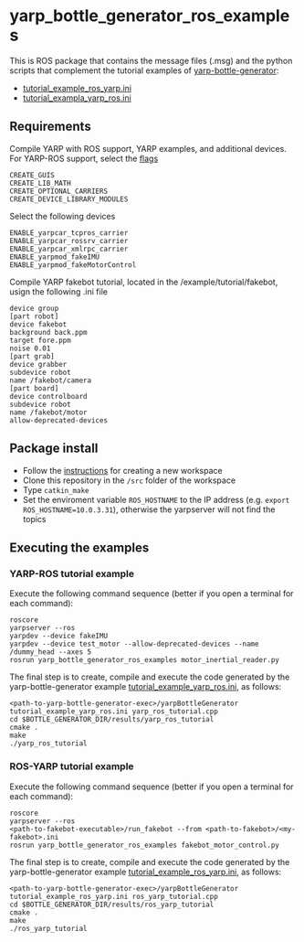 # yarp_bottle_generator_ros_examples

This is ROS package that contains the message files (.msg) and the python 
scripts that complement the tutorial examples of 
[yarp-bottle-generator](https://github.com/vislab-tecnico-lisboa/yarp-bottle-generator): 
* [tutorial_example_ros_yarp.ini](https://github.com/vislab-tecnico-lisboa/yarp-bottle-generator/blob/master/app/tutorial_example_ros_yarp.ini)
* [tutorial_exampla_yarp_ros.ini](https://github.com/vislab-tecnico-lisboa/yarp-bottle-generator/blob/master/app/tutorial_example_yarp_ros.ini)

## Requirements
Compile YARP with ROS support, YARP examples, and additional devices.
For YARP-ROS support, select the [flags](http://www.yarp.it/yarp_with_ros_configure.html)

    CREATE_GUIS
    CREATE_LIB_MATH
    CREATE_OPTIONAL_CARRIERS
    CREATE_DEVICE_LIBRARY_MODULES

Select the following devices

	ENABLE_yarpcar_tcpros_carrier
	ENABLE_yarpcar_rossrv_carrier
	ENABLE_yarpcar_xmlrpc_carrier
	ENABLE_yarpmod_fakeIMU
	ENABLE_yarpmod_fakeMotorControl

Compile YARP fakebot tutorial, located in the <yarp-repository>/example/tutorial/fakebot, usign the following <my-fakebot>.ini file

	device group
	[part robot]
	device fakebot
	background back.ppm
	target fore.ppm
	noise 0.01
	[part grab]
	device grabber
	subdevice robot
	name /fakebot/camera
	[part board]
	device controlboard
	subdevice robot
	name /fakebot/motor
	allow-deprecated-devices

## Package install
* Follow the [instructions](http://wiki.ros.org/catkin/Tutorials/create_a_workspace) for creating a new workspace
* Clone this repository in the `/src` folder of the workspace
* Type `catkin_make`
* Set the enviroment variable `ROS_HOSTNAME` to the IP address (e.g. `export ROS_HOSTNAME=10.0.3.31`), otherwise the yarpserver will not find the topics

## Executing the examples

### YARP-ROS tutorial example
Execute the following command sequence (better if you open a terminal for each command):

	roscore
	yarpserver --ros
	yarpdev --device fakeIMU
	yarpdev --device test_motor --allow-deprecated-devices --name /dummy_head --axes 5
	rosrun yarp_bottle_generator_ros_examples motor_inertial_reader.py

The final step is to create, compile and execute the code generated by the yarp-bottle-generator example [tutorial_example_yarp_ros.ini](https://github.com/vislab-tecnico-lisboa/yarp-bottle-generator/blob/master/app/tutorial_example_yarp_ros.ini), as follows:

	<path-to-yarp-bottle-generator-exec>/yarpBottleGenerator tutorial_example_yarp_ros.ini yarp_ros_tutorial.cpp
	cd $BOTTLE_GENERATOR_DIR/results/yarp_ros_tutorial
	cmake .
	make
	./yarp_ros_tutorial

### ROS-YARP tutorial example
Execute the following command sequence (better if you open a terminal for each command):

	roscore
	yarpserver --ros
	<path-to-fakebot-executable>/run_fakebot --from <path-to-fakebot>/<my-fakebot>.ini
	rosrun yarp_bottle_generator_ros_examples fakebot_motor_control.py

The final step is to create, compile and execute the code generated by the yarp-bottle-generator example [tutorial_example_ros_yarp.ini](https://github.com/vislab-tecnico-lisboa/yarp-bottle-generator/blob/master/app/tutorial_example_ros_yarp.ini), as follows:

	<path-to-yarp-bottle-generator-exec>/yarpBottleGenerator tutorial_example_ros_yarp.ini ros_yarp_tutorial.cpp
	cd $BOTTLE_GENERATOR_DIR/results/ros_yarp_tutorial
	cmake .
	make
	./ros_yarp_tutorial

